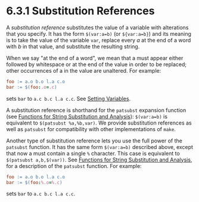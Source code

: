 # 6.3.1 Substitution References

A _substitution reference_ substitutes the value of a variable with alterations that you specify.
It has the form `$(var:a=b)` (or `${var:a=b}`) and its meaning is to take the value of the variable `var`, replace every _a_ at the end of a word with _b_ in that value, and substitute the resulting string.

When we say "at the end of a word", we mean that a must appear either followed by whitespace or at the end of the value in order to be replaced;
other occurrences of a in the value are unaltered.
For example:

```makefile
foo := a.o b.o l.a c.o
bar := $(foo:.o=.c)
```

sets `bar` to `a.c b.c l.a c.c`.
See [Setting Variables](./setting).

A substitution reference is shorthand for the `patsubst` expansion function (see [Functions for String Substitution and Analysis](./text-functions)): `$(var:a=b)` is equivalent to `$(patsubst %a,%b,var)`.
We provide substitution references as well as `patsubst` for compatibility with other implementations of `make`.

Another type of substitution reference lets you use the full power of the `patsubst` function.
It has the same form `$(var:a=b)` described above, except that now a must contain a single `%` character.
This case is equivalent to `$(patsubst a,b,$(var))`.
See [Functions for String Substitution and Analysis](./text-functions), for a description of the `patsubst` function.
For example:

```makefile
foo := a.o b.o l.a c.o
bar := $(foo:%.o=%.c)
```

sets `bar` to `a.c b.c l.a c.c`.
